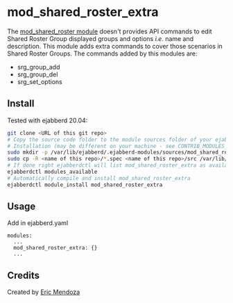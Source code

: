 # mod_shared_roster_extra
The [mod_shared_roster module](https://github.com/processone/ejabberd/blob/master/src/mod_shared_roster.erl) doesn't provides API commands to edit Shared Roster Group displayed groups and options _i.e._ name and description. This module adds extra commands to cover those scenarios in Shared Roster Groups. The commands added by this modules are:
 * srg_group_add
 * srg_group_del
 * srg_set_options

## Install
Tested with ejabberd 20.04:
```bash
git clone <URL of this git repo>
# Copy the source code folder to the module sources folder of your ejabberd
# Installation (may be different on your machine - see CONTRIB_MODULES_PATH in /etc/ejaberd/ejabberdctl.cfg)
sudo mkdir -p /var/lib/ejabberd/.ejabberd-modules/sources/mod_shared_roster_extra
sudo cp -R <name of this repo>/*.spec <name of this repo>/src /var/lib/ejabberd/.ejabberd-modules/sources/mod_shared_roster_extra
# If done right ejabberdctl will list mod_shared_roster_extra as available module
ejabberdctl modules_available
# Automatically compile and install mod_shared_roster_extra
ejabberdctl module_install mod_shared_roster_extra
```

## Usage

Add in ejabberd.yaml

~~~
modules:
  ...
  mod_shared_roster_extra: {}
  ...
~~~

## Credits
Created by [Eric Mendoza](https://github.com/eric-mendoza/ejabberd_mod_offline_post) 
